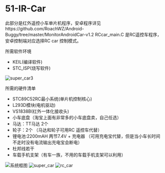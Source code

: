 51-IR-Car
=========

此部分是红外遥控小车单片机程序，安卓程序详见https://github.com/RoachWZ/Android-Buggy/tree/master/MonitorAndroidCar-v1.2
RCcar_main.C 是RC遥控车程序，安卓控制端对应选择RC car 控制模式。

所需软件环境

+ KEIL(编译软件)
+ STC_ISP(烧写软件)

![super_car3](https://github.com/RoachWZ/AI-in-RTC_ProgrammingChallenge/blob/master/ChallengeProject/Agora-Androidcar-v1.2/photo/super_car3.png)

所需的硬件清单

+ STC89C52RC最小系统(单片机控制核心)
+ L293D模块(电机驱动)
+ VS1838B(红外一体化接收头)
+ 小车底盘（淘宝上面有非常多的小车底盘卖，自己任选）
+ 马达：TT马达 2个
+ 轮子：2个 （马达和轮子可用RC 遥控车代替）
+ 锂电池:2200mAH 两节7.4V + 充电器 （可用充电宝代替，但是当小车长时间不走时没有电流输出充电宝会断电）
+ 杜邦线若干
+ 车载手机支架（有车一族，不用的车载手机支架可以利用）

![系统框图](https://github.com/RoachWZ/AI-in-RTC_ProgrammingChallenge/blob/master/ChallengeProject/Agora-Androidcar-v1.2/photo/xtkt.png)
![super_car](https://github.com/RoachWZ/AI-in-RTC_ProgrammingChallenge/blob/master/ChallengeProject/Agora-Androidcar-v1.2/photo/super_car.png)
![rc_car](https://github.com/RoachWZ/Android-Buggy/blob/master/51-IR-Car/RCcar.png)
